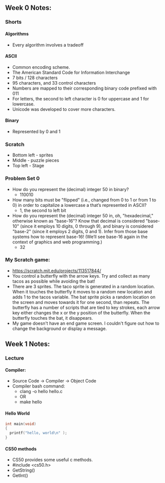 ````


````

## Week 0 Notes:

### Shorts

#### Algorithms
- Every algorithm involves a tradeoff

#### ASCII
- Common encoding scheme.
- The American Standard Code for Information Interchange
- 7 bits / 128 characters
- 95 characters, and 33 control characters
- Numbers are mapped to their corresponding binary code prefixed with 011
- For letters, the second to left character is 0 for uppercase and 1 for lowercase.
- Unicode was developed to cover more characters.


#### Binary
- Represented by 0 and 1


### Scratch
- Bottom left - sprites
- Middle - puzzle pieces
- Top left - Stage


### Problem Set 0
- How do you represent the (decimal) integer 50 in binary?
  - 110010
- How many bits must be "flipped" (i.e., changed from 0 to 1 or from 1 to 0) in order to capitalize a lowercase a that’s represented in ASCII?
  - 1, the second to left bit
- How do you represent the (decimal) integer 50 in, oh, "hexadecimal," otherwise known as "base-16"? Know that decimal is considered "base-10" (since it employs 10 digits, 0 through 9), and binary is considered "base-2" (since it employs 2 digits, 0 and 1). Infer from those base systems how to represent base-16! (We’ll see base-16 again in the context of graphics and web programming.)
  - 32

### My Scratch game:
- https://scratch.mit.edu/projects/113517844/
- You control a butterfly with the arrow keys. Try and collect as many tacos as possible while avoiding the bat!
- There are 3 sprites. The taco sprite is generated in a random location. When it touches the butterfly it moves to a random new location and adds 1 to the tacos variable. The bat sprite picks a random location on the screen and moves towards it for one second, than repeats. The butterfly has a number of scripts that are tied to key strokes, each arrow key either changes the x or the y position of the butterfly. When the butterfly touches the bat, it disappears.
- My game doesn't have an end game screen. I couldn't figure out how to change the background or display a message.


## Week 1 Notes:

### Lecture

#### Compiler:
- Source Code -> Compiler -> Object Code
- Compiler bash command:
  - clang -o hello hello.c
  - OR
  - make hello

#### Hello World

````c
int main(void)
{
  printf("hello, world\n" );
}

````

#### CS50 methods
- CS50 provides some useful c methods.
- #include <cs50.h>
- GetString()
- GetInt()
